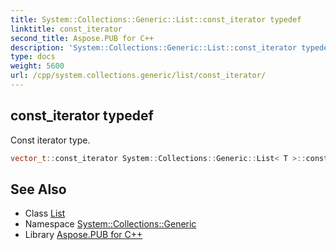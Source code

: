 ```yaml
---
title: System::Collections::Generic::List::const_iterator typedef
linktitle: const_iterator
second_title: Aspose.PUB for C++
description: 'System::Collections::Generic::List::const_iterator typedef. Const iterator type in C++.'
type: docs
weight: 5600
url: /cpp/system.collections.generic/list/const_iterator/
---
```

## const_iterator typedef


Const iterator type.

```cpp
vector_t::const_iterator System::Collections::Generic::List< T >::const_iterator
```

## See Also

* Class [List](../)
* Namespace [System::Collections::Generic](../../)
* Library [Aspose.PUB for C++](../../../)
